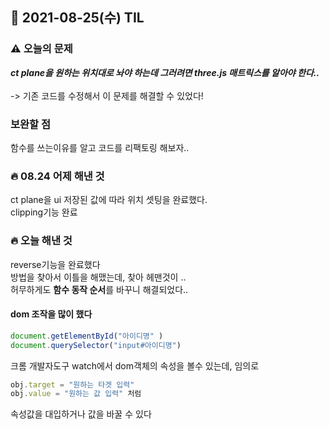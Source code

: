 ## 📆 2021-08-25(수) TIL


### ⚠️ 오늘의 문제 
___ct plane을 원하는 위치대로 놔야 하는데 
그러려면 three.js 매트릭스를 알아야 한다..___   <br><br>
 -> 기존 코드를 수정해서 이 문제를 해결할 수 있었다!

### 보완할 점
함수를 쓰는이유를 알고 코드를 리팩토링 해보자..

### 🔥 08.24 어제 해낸 것
ct plane을 ui 저장된 값에 따라 위치 셋팅을 완료했다.<br>
clipping기능 완료

### 🔥 오늘 해낸 것  <br>
reverse기능을 완료했다<br>
방법을 찾아서 이틀을 해맸는데, 찾아 헤맨것이 .. <br>
허무하게도 **함수 동작 순서**를 바꾸니 해결되었다..

#### dom 조작을 많이 했다

```javascript
document.getElementById("아이디명" )
document.querySelector("input#아이디명")
```


크롬 개발자도구 watch에서 dom객체의 속성을 볼수 있는데,
임의로 
```javascript
obj.target = "원하는 타겟 입력" 
obj.value = "원하는 값 입력" 처럼  
```
속성값을 대입하거나 값을 바꿀 수 있다

